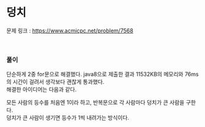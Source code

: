 덩치
===

문제 링크 : https://www.acmicpc.net/problem/7568

<br>

### 풀이

단순하게 2중 for문으로 해결했다. java8으로 제출한 결과 11532KB의 메모리와 76ms의 시간이 걸려서 생각보다 괜찮게 통과했다. </br>
해결한 아이디어는 다음과 같다.

모든 사람의 등수를 처음엔 1이라 하고, 반복문으로 각 사람마다 덩치가 큰 사람을 구한다. </br>
덩치가 큰 사람이 생기면 등수가 1씩 내려가는 방식이다.
